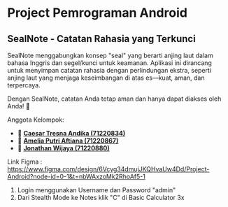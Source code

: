 # Project Pemrograman Android
## SealNote - Catatan Rahasia yang Terkunci

SealNote menggabungkan konsep "seal" yang berarti anjing laut dalam bahasa Inggris dan segel/kunci untuk keamanan. 
Aplikasi ini dirancang untuk menyimpan catatan rahasia dengan perlindungan ekstra, seperti anjing laut yang menjaga keseimbangan di atas es—kuat, aman, dan terpercaya.

Dengan SealNote, catatan Anda tetap aman dan hanya dapat diakses oleh Anda! 🚀

Anggota Kelompok:

- 👤 [**Caesar Tresna Andika (71220834)**](https://github.com/caesartresnaandika)
- 👤 [**Amelia Putri Aftiana (71220867)**](https://github.com/ameliaaftiana)
- 👤 [**Jonathan Wijaya (71220880)**](https://github.com/jonathanwijayaa)

Link Figma : 
https://www.figma.com/design/6Vcyg34dmujJKQHvaUw4Dd/Project-Android?node-id=0-1&t=nbWAxzoMk2RhoAf5-1
1. Login menggunakan Username dan Password "admin"
2. Dari Stealth Mode ke Notes klik "C" di Basic Calculator 3x
